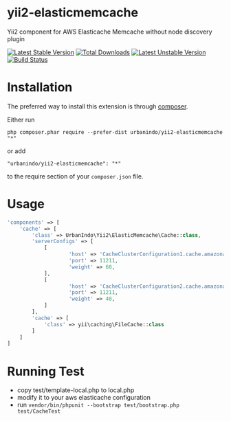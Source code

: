 # yii2-elasticmemcache
Yii2 component for AWS Elasticache Memcache without node discovery plugin

[![Latest Stable Version](https://poser.pugx.org/urbanindo/yii2-elasticmemcache/v/stable.svg)](https://packagist.org/packages/urbanindo/yii2-elasticmemcache)
[![Total Downloads](https://poser.pugx.org/urbanindo/yii2-elasticmemcache/downloads.svg)](https://packagist.org/packages/urbanindo/yii2-elasticmemcache)
[![Latest Unstable Version](https://poser.pugx.org/urbanindo/yii2-elasticmemcache/v/unstable.svg)](https://packagist.org/packages/urbanindo/yii2-elasticmemcache)
[![Build Status](https://travis-ci.org/urbanindo/yii2-elasticmemcache.svg)](https://travis-ci.org/urbanindo/yii2-elasticmemcache)

# Installation

The preferred way to install this extension is through [composer](http://getcomposer.org/download/).

Either run

```
php composer.phar require --prefer-dist urbanindo/yii2-elasticmemcache "*"
```

or add

```
"urbanindo/yii2-elasticmemcache": "*"
```

to the require section of your `composer.json` file.

# Usage

```php
'components' => [
    'cache' => [
	    'class' => UrbanIndo\Yii2\ElasticMemcache\Cache::class,
	    'serverConfigs' => [
	        [
	                'host' => 'CacheClusterConfiguration1.cache.amazonaws.com', // modify this
	                'port' => 11211,
	                'weight' => 60,
	        ],
	        [
	                'host' => 'CacheClusterConfiguration2.cache.amazonaws.com', // modify this
	                'port' => 11211,
	                'weight' => 40,
	        ]
	    ],
	    'cache' => [
	    	'class' => yii\caching\FileCache::class
	    ]
    ]
]
```

# Running Test
- copy test/template-local.php to local.php
- modify it to your aws elasticache configuration
- run `vendor/bin/phpunit --bootstrap test/bootstrap.php test/CacheTest`
